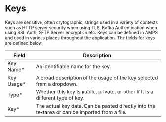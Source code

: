 # Keys

Keys are sensitive, often crytographic, strings used in a variety of contexts such as HTTP server security when using TLS, Kafka Authentication when using SSL Auth, SFTP Server encryption etc. Keys can be defined in AMPS and used in various places throughout the application. The fields for keys are defined below.

| Field       | Description                                                                                   |
| ----------- | --------------------------------------------------------------------------------------------- |
| Key Name\*  | An identifiable name for the key.                                                             |
| Key Usage\* | A broad description of the usage of the key selected from a dropdown.                         |
| Type\*      | Whether this key is public, private, or other if it is a different type of key.               |
| Key\*       | The actual key data. Can be pasted directly into the textarea or can be imported from a file. |
